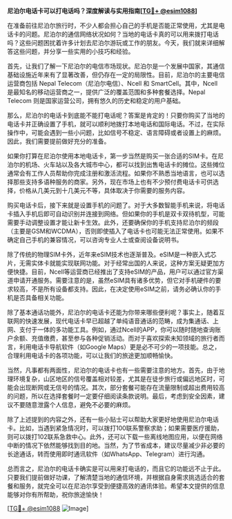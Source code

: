 **尼泊尔电话卡可以打电话吗？深度解读与实用指南[[TG💪+ @esim1088](https://t.me/s/esim1088)]**

在准备前往尼泊尔旅行时，不少人都会担心自己的手机是否能正常使用，尤其是电话卡的问题。尼泊尔的通信网络状况如何？当地的电话卡真的可以用来拨打电话吗？这些问题困扰着许多计划去尼泊尔游玩或工作的朋友。今天，我们就来详细解答这些问题，并分享一些实用的小技巧和经验。

首先，让我们了解一下尼泊尔的电信市场现状。尼泊尔是一个发展中国家，其通信基础设施近年来有了显著改善，但仍存在一定的局限性。目前，尼泊尔的主要电信运营商包括 Nepal Telecom（尼泊尔电信）、Ncell 和 SmartCell。其中，Ncell 是最知名的移动运营商之一，提供广泛的覆盖范围和多种套餐选择。Nepal Telecom 则是国家运营公司，拥有悠久的历史和稳定的用户基础。

那么，尼泊尔的电话卡到底能不能打电话呢？答案是肯定的！只要你购买了当地的电话卡并正确设置了手机，就可以顺利地拨打本地电话和国际电话。不过，在实际操作中，可能会遇到一些小问题，比如信号不稳定、语言障碍或者设置上的麻烦。因此，我们需要提前做好充分的准备。

如果你打算在尼泊尔使用本地电话卡，第一步当然是购买一张合适的SIM卡。在尼泊尔的机场、火车站以及各大城市中心，都可以找到出售电话卡的摊位。这些摊位通常会有工作人员帮助你完成注册和激活流程。如果你不熟悉当地语言，也可以选择那些支持多语种服务的商家。另外，现在市场上也有不少预付费电话卡可供选择，价格从几美元到十几美元不等，具体取决于你需要的服务内容。

购买电话卡后，接下来就是设置手机的问题了。对于大多数智能手机来说，将电话卡插入手机后即可自动识别并连接到网络。但如果你的手机是双卡双待机型，可能需要手动调整设置才能让新卡生效。此外，还要确保你的手机支持尼泊尔的频段（主要是GSM和WCDMA），否则即使插入了电话卡也可能无法正常使用。如果不确定自己手机的兼容情况，可以咨询专业人士或查阅设备说明书。

除了传统的物理SIM卡外，近年来eSIM技术也逐渐普及。eSIM是一种嵌入式芯片，无需实体卡就能实现联网功能。对于经常出国的人来说，这种方案无疑更加方便快捷。目前，Ncell等运营商已经推出了支持eSIM的产品，用户可以通过官方渠道申请开通服务。需要注意的是，虽然eSIM具有诸多优势，但它对手机硬件的要求较高，不是所有设备都支持。因此，在决定使用eSIM之前，请务必确认你的手机是否具备相关功能。

除了基本通话功能外，尼泊尔的电话卡还能为你带来哪些便利呢？事实上，随着互联网的快速发展，现代电话卡早已超越了单纯语音通话的范畴，成为集通话、上网、支付于一体的多功能工具。例如，通过Ncell的APP，你可以随时随地查询账户余额、充值缴费，甚至参与各种促销活动。而对于喜欢探索未知领域的旅行者而言，利用电话卡导航软件（如Google Maps）更是必不可少的一项技能。总之，合理利用电话卡的各项功能，可以让我们的旅途更加顺畅愉快。

当然，凡事都有两面性，尼泊尔的电话卡也有一些需要注意的地方。首先，由于地理环境复杂，山区地区的信号覆盖相对较差，尤其是在徒步旅行或偏远地区时，可能会出现断网或无信号的情况。其次，部分套餐可能存在流量限制或超出费用较高的问题，所以在选择套餐时一定要仔细阅读条款说明。最后，考虑到安全因素，建议不要随意泄露个人信息，避免不必要的麻烦。

除了上述提到的内容之外，还有一些小贴士可以帮助大家更好地使用尼泊尔电话卡。比如，当遇到紧急情况时，可以拨打100联系警察求助；如果需要医疗援助，则可以拨打102联系急救中心。此外，还可以下载一些离线地图应用，以便在网络中断的情况下依然能够找到目的地。当然，为了节省成本，建议尽量减少非必要的长途通话，转而使用即时通讯软件（如WhatsApp、Telegram）进行沟通。

总而言之，尼泊尔的电话卡确实是可以用来打电话的，而且它的功能远不止于此。只要我们提前做好功课，了解清楚当地的通信环境，并根据自身需求挑选适合的套餐和服务，就完全可以在尼泊尔享受到便捷高效的通讯体验。希望本文提供的信息能够对你有所帮助，祝你旅途愉快！

[[TG💪+ @esim1088](https://t.me/s/esim1088) ![Image](https://i.postimg.cc/4NQfJmqS/Snipaste-2025-05-13-00-14-12.png)]